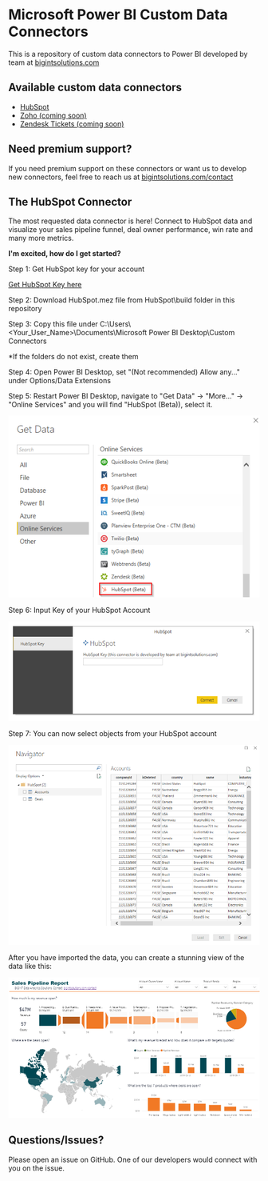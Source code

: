 # Microsoft Power BI Custom Data Connectors
This is a repository of custom data connectors to Power BI developed by team at [bigintsolutions.com][bigintsolutions]

## Available custom data connectors
* [HubSpot](#the-hubspot-connector)
* [Zoho (coming soon)](#the-zoho-connector)
* [Zendesk Tickets (coming soon)](#the-zendesk-tickets-connector)

## Need premium support?
If you need premium support on these connectors or want us to develop new connectors, feel free to reach us at [bigintsolutions.com/contact][bigintsolutions-contact]

## The HubSpot Connector

The most requested data connector is here! Connect to HubSpot data and visualize your sales pipeline funnel, deal owner performance, win rate and many more metrics.

**I'm excited, how do I get started?**

Step 1: Get HubSpot key for your account

[Get HubSpot Key here][li-api]

Step 2: Download HubSpot.mez file from HubSpot\build folder in this repository

Step 3: Copy this file under C:\Users\\\<Your_User_Name>\\Documents\Microsoft Power BI Desktop\Custom Connectors

*If the folders do not exist, create them

Step 4: Open Power BI Desktop, set "(Not recommended) Allow any..." under Options/Data Extensions 

Step 5: Restart Power BI Desktop, navigate to "Get Data" -> "More..." -> "Online Services" and you will find "HubSpot (Beta)), select it.

![](img/HubSpot_GetData.png)

Step 6: Input Key of your HubSpot Account

![](img/HubSpot_InputKey.png)

Step 7: You can now select objects from your HubSpot account

![](img/HubSpot_DataNavigation.png)


After you have imported the data, you can create a stunning view of the data like this:

![](img/HubSpot_DataView.png)




## Questions/Issues?
Please open an issue on GitHub. One of our developers would connect with you on the issue.

[li-api]:https://knowledge.hubspot.com/articles/kcs_article/integrations/how-do-i-get-my-hubspot-api-key

[bigintsolutions]: https://www.bigintsolutions.com
[bigintsolutions-contact]: https://www.bigintsolutions.com/contact